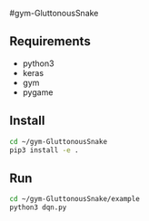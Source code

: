 #gym-GluttonousSnake


## Requirements

 - python3
 - keras
 - gym
 - pygame


## Install
```bash
cd ~/gym-GluttonousSnake
pip3 install -e .
```

## Run

```bash
cd ~/gym-GluttonousSnake/example
python3 dqn.py
```